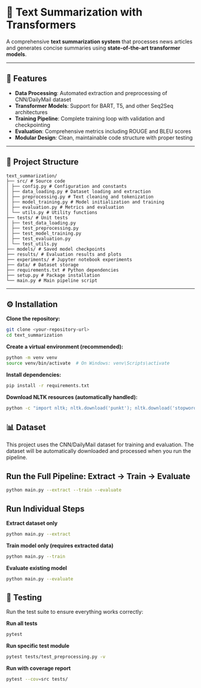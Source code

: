 # 📝 Text Summarization with Transformers

A comprehensive **text summarization system** that processes news articles and generates concise summaries using **state-of-the-art transformer models**.

---

## 🚀 Features

- **Data Processing**: Automated extraction and preprocessing of CNN/DailyMail dataset  
- **Transformer Models**: Support for BART, T5, and other Seq2Seq architectures  
- **Training Pipeline**: Complete training loop with validation and checkpointing  
- **Evaluation**: Comprehensive metrics including ROUGE and BLEU scores  
- **Modular Design**: Clean, maintainable code structure with proper testing  

---

## 📁 Project Structure

```
text_summarization/
├── src/ # Source code
│ ├── config.py # Configuration and constants
│ ├── data_loading.py # Dataset loading and extraction
│ ├── preprocessing.py # Text cleaning and tokenization
│ ├── model_training.py # Model initialization and training
│ ├── evaluation.py # Metrics and evaluation
│ └── utils.py # Utility functions
├── tests/ # Unit tests
│ ├── test_data_loading.py
│ ├── test_preprocessing.py
│ ├── test_model_training.py
│ ├── test_evaluation.py
│ └── test_utils.py
├── models/ # Saved model checkpoints
├── results/ # Evaluation results and plots
├── experiments/ # Jupyter notebook experiments
├── data/ # Dataset storage
├── requirements.txt # Python dependencies
├── setup.py # Package installation
└── main.py # Main pipeline script
```
---

## ⚙️ Installation

**Clone the repository:**


```bash
git clone <your-repository-url>
cd text_summarization
```

**Create a virtual environment (recommended):**

```bash
python -m venv venv
source venv/bin/activate  # On Windows: venv\Scripts\activate
```

**Install dependencies:**

```bash
pip install -r requirements.txt
```

**Download NLTK resources (automatically handled):**

```bash
python -c "import nltk; nltk.download('punkt'); nltk.download('stopwords')"
```

## 📊 Dataset

This project uses the CNN/DailyMail dataset for training and evaluation.
The dataset will be automatically downloaded and processed when you run the pipeline.

## Run the Full Pipeline: Extract → Train → Evaluate
```bash
python main.py --extract --train --evaluate
```

## Run Individual Steps
**Extract dataset only**
```bash
python main.py --extract
```

**Train model only (requires extracted data)**
```bash
python main.py --train
```

**Evaluate existing model**
```bash
python main.py --evaluate
```

## 🧪 Testing

Run the test suite to ensure everything works correctly:

**Run all tests**
```bash
pytest
```

**Run specific test module**
```bash
pytest tests/test_preprocessing.py -v
```

**Run with coverage report**
```bash
pytest --cov=src tests/
```